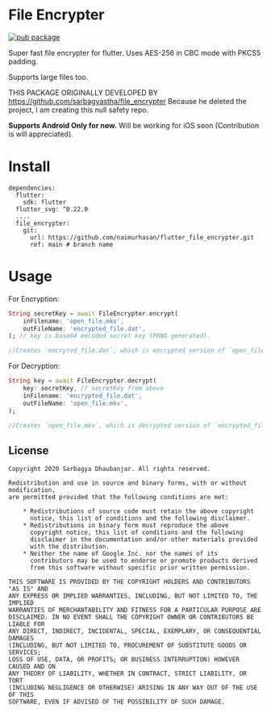 # File Encrypter

[![pub package](https://img.shields.io/pub/vpre/file_encrypter.svg)](https://pub.dartlang.org/packages/file_encrypter)

Super fast file encrypter for flutter. Uses AES-256 in CBC mode with PKCS5 padding.

Supports large files too.

THIS PACKAGE ORIGINALLY DEVELOPED BY  https://github.com/sarbagyastha/file_encrypter
Because he deleted the project, I am creating this null safety repo.

**Supports Android Only for now.** Will be working for iOS soon (Contribution is will appreciated).

# Install
```
dependencies:
  flutter:
    sdk: flutter
  flutter_svg: ^0.22.0
  ....
  file_encrypter:
    git:
      url: https://github.com/naimurhasan/flutter_file_encrypter.git
      ref: main # branch name
```


# Usage
For Encryption:
```dart
String secretKey = await FileEncrypter.encrypt(
    inFilename: 'open_file.mkv',
    outFileName: 'encrypted_file.dat',
); // key is base64 encoded secret key (PRNG generated).

//Creates `encryted_file.dat`, which is encrypted version of `open_file.mkv`.
```

For Decryption:
```dart
String key = await FileEncrypter.decrypt(
    key: secretKey, // secretKey from above
    inFilename: 'encrypted_file.dat',
    outFileName: 'open_file.mkv',
);

//Creates `open_file.mkv`, which is decrypted version of `encrypted_file.dat`.
```


## License

```
Copyright 2020 Sarbagya Dhaubanjar. All rights reserved.

Redistribution and use in source and binary forms, with or without modification,
are permitted provided that the following conditions are met:

    * Redistributions of source code must retain the above copyright
      notice, this list of conditions and the following disclaimer.
    * Redistributions in binary form must reproduce the above
      copyright notice, this list of conditions and the following
      disclaimer in the documentation and/or other materials provided
      with the distribution.
    * Neither the name of Google Inc. nor the names of its
      contributors may be used to endorse or promote products derived
      from this software without specific prior written permission.

THIS SOFTWARE IS PROVIDED BY THE COPYRIGHT HOLDERS AND CONTRIBUTORS "AS IS" AND
ANY EXPRESS OR IMPLIED WARRANTIES, INCLUDING, BUT NOT LIMITED TO, THE IMPLIED
WARRANTIES OF MERCHANTABILITY AND FITNESS FOR A PARTICULAR PURPOSE ARE
DISCLAIMED. IN NO EVENT SHALL THE COPYRIGHT OWNER OR CONTRIBUTORS BE LIABLE FOR
ANY DIRECT, INDIRECT, INCIDENTAL, SPECIAL, EXEMPLARY, OR CONSEQUENTIAL DAMAGES
(INCLUDING, BUT NOT LIMITED TO, PROCUREMENT OF SUBSTITUTE GOODS OR SERVICES;
LOSS OF USE, DATA, OR PROFITS; OR BUSINESS INTERRUPTION) HOWEVER CAUSED AND ON
ANY THEORY OF LIABILITY, WHETHER IN CONTRACT, STRICT LIABILITY, OR TORT
(INCLUDING NEGLIGENCE OR OTHERWISE) ARISING IN ANY WAY OUT OF THE USE OF THIS
SOFTWARE, EVEN IF ADVISED OF THE POSSIBILITY OF SUCH DAMAGE.
```
